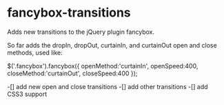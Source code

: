 fancybox-transitions
====================

Adds new transitions to the jQuery plugin fancybox.

So far adds the dropIn, dropOut, curtainIn, and curtainOut open and close methods, used like:

$('.fancybox').fancybox({
    openMethod:'curtainIn',
    openSpeed:400,
    closeMethod:'curtainOut',
    closeSpeed:400
});

-[] add new open and close transitions
-[] add other transitions
-[] add CSS3 support
